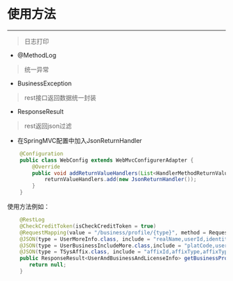 # 使用方法
- - -
> 日志打印
* @MethodLog

> 统一异常
* BusinessException

> rest接口返回数据统一封装
* ResponseResult

> rest返回json过滤

* 在SpringMVC配置中加入JsonReturnHandler
	
```java
    @Configuration
    public class WebConfig extends WebMvcConfigurerAdapter {
        @Override
        public void addReturnValueHandlers(List<HandlerMethodReturnValueHandler> returnValueHandlers) {
            returnValueHandlers.add(new JsonReturnHandler());
        }
    }
```

使用方法例如：
```java
    @RestLog
	@CheckCreditToken(isCheckCreditToken = true)
	@RequestMapping(value = "/business/profile/{type}", method = RequestMethod.GET)
	@JSON(type = UserMoreInfo.class, include = "realName,userId,identityCard")
	@JSON(type = UserBusinessIncludeMore.class,include = "platCode,userBusinessType,organizationId,platName,userBusinessStatus,userBusinessStatusDesc")
	@JSON(type = TSysAffix.class, include = "affixId,affixType,affixTypeDesc,affixUrl")
	public ResponseResult<UserAndBusinessAndLicenseInfo> getBusinessProfile(@PathVariable("type") String type, HttpServletRequest request){
	   return null;
	}

```